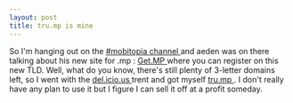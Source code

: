 ```yaml
---
layout: post
title: tru.mp is mine 
---
```

<p>So I'm hanging out on the <a href="http://www.mobitopia.com/">#mobitopia channel </a>and aeden was on there talking about his new site for .mp : <a href="http://get.mp/">Get.MP </a>where you can register on this new TLD. Well, what do you know, there's still plenty of 3-letter domains left, so I went with the <a href="http://del.icio.us/">del.icio.us </a>trent and got myself <a href="http://tru.mp">tru.mp </a>. I don't really have any plan to use it but I figure I can sell it off at a profit someday. </p>

